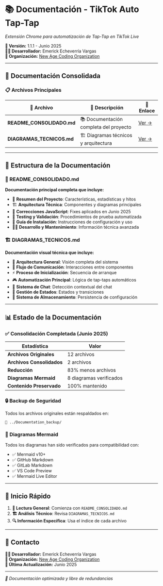 # 📚 Documentación - TikTok Auto Tap-Tap

*Extensión Chrome para automatización de Tap-Tap en TikTok Live*

**📅 Versión:** 1.1.1 - Junio 2025  
**👨‍💻 Desarrollador:** Emerick Echeverría Vargas  
**🏢 Organización:** [New Age Coding Organization](https://newagecoding.org)

---

## 📖 Documentación Consolidada

### 📋 Archivos Principales

| 📄 Archivo | 📝 Descripción | 🔗 Enlace |
|------------|----------------|-----------|
| **README_CONSOLIDADO.md** | 📚 Documentación completa del proyecto | [Ver →](./README_CONSOLIDADO.md) |
| **DIAGRAMAS_TECNICOS.md** | 🏗️ Diagramas técnicos y arquitectura | [Ver →](./DIAGRAMAS_TECNICOS.md) |

---

## 🎯 Estructura de la Documentación

### 📖 README_CONSOLIDADO.md
**Documentación principal completa que incluye:**

- 🎯 **Resumen del Proyecto**: Características, estadísticas y hitos
- 🏗️ **Arquitectura Técnica**: Componentes y diagramas principales
- 🔧 **Correcciones JavaScript**: Fixes aplicados en Junio 2025
- 🧪 **Testing y Validación**: Procedimientos de prueba automatizada
- 🚀 **Guía de Instalación**: Instrucciones de configuración y uso
- 👨‍💻 **Desarrollo y Mantenimiento**: Información técnica avanzada

### 🏗️ DIAGRAMAS_TECNICOS.md
**Documentación visual técnica que incluye:**

- 🎯 **Arquitectura General**: Visión completa del sistema
- 🔄 **Flujo de Comunicación**: Interacciones entre componentes
- ⚡ **Proceso de Inicialización**: Secuencia de arranque
- 🎮 **Automatización Principal**: Lógica de tap-taps automáticos
- 💬 **Sistema de Chat**: Detección contextual del chat
- 🎨 **Gestión de Estados**: Estados y transiciones
- 💾 **Sistema de Almacenamiento**: Persistencia de configuración

---

## 📊 Estado de la Documentación

### ✅ Consolidación Completada (Junio 2025)

| Estadística | Valor |
|-------------|-------|
| **Archivos Originales** | 12 archivos |
| **Archivos Consolidados** | 2 archivos |
| **Reducción** | 83% menos archivos |
| **Diagramas Mermaid** | 8 diagramas verificados |
| **Contenido Preservado** | 100% mantenido |

### 🔒 Backup de Seguridad

Todos los archivos originales están respaldados en:
```
📁 ../Documentation_backup/
```

### 🎨 Diagramas Mermaid

Todos los diagramas han sido verificados para compatibilidad con:
- ✅ Mermaid v10+
- ✅ GitHub Markdown
- ✅ GitLab Markdown
- ✅ VS Code Preview
- ✅ Mermaid Live Editor

---

## 🚀 Inicio Rápido

1. **📖 Lectura General**: Comienza con `README_CONSOLIDADO.md`
2. **🏗️ Análisis Técnico**: Revisa `DIAGRAMAS_TECNICOS.md`
3. **🔍 Información Específica**: Usa el índice de cada archivo

---

## 📧 Contacto

**👨‍💻 Desarrollador:** Emerick Echeverría Vargas  
**🏢 Organización:** [New Age Coding Organization](https://newagecoding.org)  
**📅 Última Actualización:** Junio 2025

---

*🎉 Documentación optimizada y libre de redundancias*
